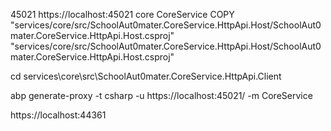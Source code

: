 45021
https://localhost:45021
core
CoreService
COPY "services/core/src/SchoolAut0mater.CoreService.HttpApi.Host/SchoolAut0mater.CoreService.HttpApi.Host.csproj" "services/core/src/SchoolAut0mater.CoreService.HttpApi.Host/SchoolAut0mater.CoreService.HttpApi.Host.csproj"

cd services\core\src\SchoolAut0mater.CoreService.HttpApi.Client

abp generate-proxy -t csharp -u https://localhost:45021/ -m CoreService







https://localhost:44361